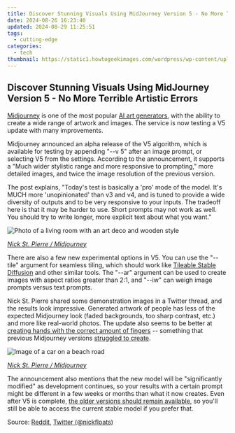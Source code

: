 ```yaml
---
title: Discover Stunning Visuals Using MidJourney Version 5 - No More Terrible Artistic Errors
date: 2024-08-26 16:23:40
updated: 2024-08-29 11:25:51
tags:
  - cutting-edge
categories:
  - tech
thumbnail: https://static1.howtogeekimages.com/wordpress/wp-content/uploads/2023/03/Robot-painter.jpg
---
```


## Discover Stunning Visuals Using MidJourney Version 5 - No More Terrible Artistic Errors

[Midjourney](https://howto.techidaily.com/google-play-services-wont-update-12-fixes-are-here-on-motorola-moto-g73-5g-drfone-by-drfone-fix-android-problems-fix-android-problems/) is one of the most popular [AI art generators](https://fox-info.techidaily.com/new-synthesize-stellar-titles-using-ai-insights/), with the ability to create a wide range of artwork and images. The service is now testing a V5 update with many improvements.

 Midjourney announced an alpha release of the V5 algorithm, which is available for testing by appending "--v 5" after an image prompt, or selecting V5 from the settings. According to the announcement, it supports a "Much wider stylistic range and more responsive to prompting," more detailed images, and twice the image resolution of the previous version.

 The post explains, "Today's test is basically a 'pro' mode of the model. It's MUCH more 'unopinionated' than v3 and v4, and is tuned to provide a wide diversity of outputs and to be very responsive to your inputs. The tradeoff here is that it may be harder to use. Short prompts may not work as well. You should try to write longer, more explicit text about what you want."

![Photo of a living room with an art deco and wooden style](https://static1.howtogeekimages.com/wordpress/wp-content/uploads/2023/03/Image-2-2.jpeg) 

_[Nick St. Pierre / Midjourney](https://twitter.com/nickfloats/status/1636116979240304640)_

 There are also a few new experimental options in V5\. You can use the "--tile" argument for seamless tiling, which should work like [Tileable Stable Diffusion](https://extra-skills.techidaily.com/in-2024-rhythmic-resonance-in-static-images/) and other similar tools. The "--ar" argument can be used to create images with aspect ratios greater than 2:1, and "--iw" can weigh image prompts versus text prompts.

 Nick St. Pierre shared some demonstration images in a Twitter thread, and the results look impressive. Generated artwork of people has less of the expected Midjourney look (faded backgrounds, too sharp contrast, etc.) and more like real-world photos. The update also seems to be better at [creating hands with the correct amount of fingers](https://twitter.com/SmokeAwayyy/status/1636170472181334017) \-- something that previous Midjourney versions [struggled to create](https://www.buzzfeednews.com/article/pranavdixit/ai-generated-art-hands-fingers-messed-up).

![Image of a car on a beach road](https://static1.howtogeekimages.com/wordpress/wp-content/uploads/2023/03/Image-3.jpeg) 

_[Nick St. Pierre / Midjourney](https://twitter.com/nickfloats/status/1636117111256018944)_

 The announcement also mentions that the new model will be "significantly modified" as development continues, so your results with a certain prompt might be different in a few weeks or months than what it now creates. Even after V5 is complete, [the older versions should remain available](https://docs.midjourney.com/docs/models), so you'll still be able to access the current stable model if you prefer that.

 Source: [Reddit](https://www.reddit.com/r/midjourney/comments/11s7ezp/welcome%5Fto%5Fthe%5Fnew%5Fv5/), [Twitter (@nickfloats)](https://twitter.com/nickfloats/status/1636116959267004416)

<ins class="adsbygoogle"
     style="display:block"
     data-ad-format="autorelaxed"
     data-ad-client="ca-pub-7571918770474297"
     data-ad-slot="1223367746"></ins>



<ins class="adsbygoogle"
     style="display:block"
     data-ad-client="ca-pub-7571918770474297"
     data-ad-slot="8358498916"
     data-ad-format="auto"
     data-full-width-responsive="true"></ins>
